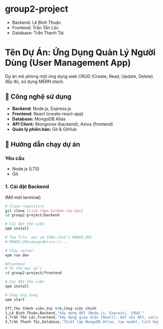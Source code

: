 # group2-project

- Backend: Lê Bình Thuận
- Frontend: Trần Tấn Lộc
- Database: Trần Thanh Tài

# Tên Dự Án: Ứng Dụng Quản Lý Người Dùng (User Management App)

Dự án mô phỏng một ứng dụng web CRUD (Create, Read, Update, Delete) đầy đủ, sử dụng MERN stack.

## 🚀 Công nghệ sử dụng
* **Backend:** Node.js, Express.js
* **Frontend:** React (create-react-app)
* **Database:** MongoDB Atlas
* **API Client:** Mongoose (backend), Axios (frontend)
* **Quản lý phiên bản:** Git & GitHub

## 🏃 Hướng dẫn chạy dự án

### Yêu cầu
* Node.js (LTS)
* Git

### 1. Cài đặt Backend
(Mở một terminal)
```bash
# Clone repository
git clone [Link-repo-GitHub-của-bạn]
cd group2-project/backend

# Cài đặt thư viện
npm install

# Tạo file .env và thêm chuỗi MONGO_URI
# MONGO_URI=mongodb+srv://...

# Chạy server
npm run dev

#Frontend
# Từ thư mục gốc
cd group2-project/frontend

# Cài đặt thư viện
npm install

# Chạy ứng dụng
npm start

STT,Tên thành viên,Vai trò,Công việc chính
1,Lê Bình Thuận,Backend,"Xây dựng API (Node.js, Express), CRUD."
2,Trần Tấn Lộc,Frontend,"Xây dựng giao diện (React), kết nối API, validation."
3,Trần Thanh Tài,Database,"Thiết lập MongoDB Atlas, tạo model, tích hợp DB."